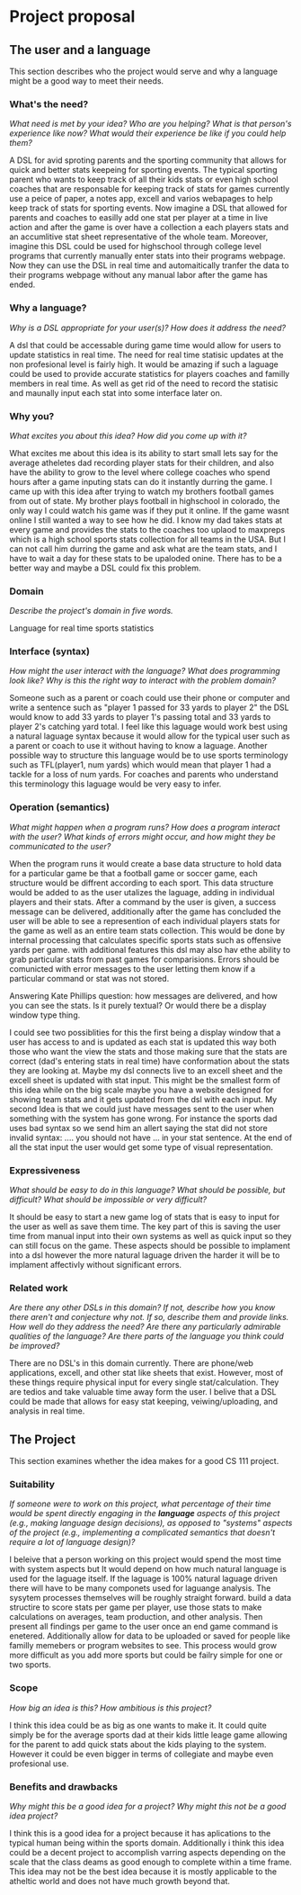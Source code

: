 # Project proposal

## The user and a language

This section describes who the project would serve and why a language might be a
good way to meet their needs.

### What's the need?

_What need is met by your idea? Who are you helping? What is that person's
experience like now? What would their experience be like if you could help
them?_

A DSL for avid sproting parents and the sporting community that allows for quick and better stats keepeing for sporting events. The typical sporting parent who wants to keep track of all their kids stats or even high school coaches that are responsable for keeping track of stats for games currently use a peice of paper, a notes app, excell and varios webapages to help keep track of stats for sporting events. Now imagine a DSL that allowed for parents and coaches to easilly add one stat per player at a time in live action and after the game is over have a collection a each players stats and an accumlitive stat sheet representative of the whole team. Moreover, imagine this DSL could be used for highschool through college level programs that currently manually enter stats into their programs webpage. Now they can use the DSL in real time and automaitically tranfer the data to their programs webpage without any manual labor after the game has ended. 


### Why a language?

_Why is a DSL appropriate for your user(s)? How does it address the need?_

A dsl that could be accessable during game time would allow for users to update statistics in real time. The need for real time statisic updates at the non profesional level is fairly high. It would be amazing if such a laguage could be used to provide accurate statistics for players coaches and familly members in real time. As well as get rid of the need to record the statisic and maunally input each stat into some interface later on. 

### Why you?

_What excites you about this idea? How did you come up with it?_

What excites me about this idea is its ability to start small lets say for the average atheletes dad recording player stats for their children, and also have the ability to grow to the level where college coaches who spend hours after a game inputing stats can do it instantly durring the game. I came up with this idea after trying to watch my brothers football games from out of state. My brother plays football in highschool in colorado, the only way I could watch his game was if they put it online. If the game wasnt online I still wanted a way to see how he did. I know my dad takes stats at every game and provides the stats to the coaches too uplaod to maxpreps which is a high school sports stats collection for all teams in the USA. But I can not call him durring the game and ask what are the team stats, and I have to wait a day for these stats to be upaloded onine. There has to be a better way and maybe a DSL could fix this problem.

### Domain

_Describe the project's domain in five words._

Language for real time sports statistics

### Interface (syntax)

_How might the user interact with the language? What does programming look
like? Why is this the right way to interact with the problem domain?_

Someone such as a parent or coach could use their phone or computer and write a sentence such as "player 1 passed for 33 yards to player 2" the DSL would know to add 33 yards to player 1's passing total and 33 yards to player 2's catching yard total. I feel like this laguage would work best using a natural laguage syntax because it would allow for the typical user such as a parent or coach to use it without having to know a laguage. Another possible way to structure this language would be to use sports terminology such as TFL(player1, num yards) which would mean that player 1 had a tackle for a loss of num yards. For coaches and parents who understand this terminology this laguage would be very easy to infer. 

### Operation (semantics)

_What might happen when a program runs? How does a program interact with the
user? What kinds of errors might occur, and how might they be communicated to
the user?_

When the program runs it would create a base data structure to hold data for a particular game be that a football game or soccer game, each structure would be diffrent according to each sport. This data structure would be added to as the user utalizes the laguage, adding in individual players and their stats. After a command by the user is given, a success message can be delivered, additionally after the game has concluded the user will be able to see a represention of each individual players stats for the game as well as an entire team stats collection. This would be done by internal processing that calculates specific sports stats such as offensive yards per game. with additional features this dsl may also hav ethe ability to grab particular stats from past games for comparisions. Errors should be comunicted with error messages to the user letting them know if a particular command or stat was not stored.

Answering Kate Phillips question: how messages are delivered, and how you can see the stats. Is it purely textual? Or would there be a display window type thing.

I could see two possiblities for this the first being a display window that a user has access to and is updated as each stat is updated this way both those who want the view the stats and those making sure that the stats are correct (dad's entering stats in real time) have conformation about the stats they are looking at. Maybe my dsl connects live to an excell sheet and the excell sheet is updated with stat input. This might be the smallest form of this idea while on the big scale maybe you have a website designed for showing team stats and it gets updated from the dsl with each input. 
My second Idea is that we could just have messages sent to the user when something with the system has gone wrong. For instance the sports dad uses bad syntax so we send him an allert saying the stat did not store invalid syntax: .... you should not have ... in your stat sentence. At the end of all the stat input the user would get some type of visual representation.


### Expressiveness

_What should be easy to do in this language? What should be possible, but
difficult? What should be impossible or very difficult?_

It should be easy to start a new game log of stats that is easy to input for the user as well as save them time. The key part of this is saving the user time from manual input into their own systems as well as quick input so they can still focus on the game. These aspects should be possible to implament into a dsl however the more natural laguage driven the harder it will be to implament affectivly without significant errors. 

### Related work

_Are there any other DSLs in this domain? If not, describe how you know there
aren't and conjecture why not. If so, describe them and provide links. How well
do they address the need? Are there any particularly admirable qualities of the
language? Are there parts of the language you think could be improved?_

There are no DSL's in this domain currently. There are phone/web applications, excell, and other stat like sheets that exist. However, most of these things require physical input for every single stat/calculation. They are tedios and take valuable time away form the user. I belive that a DSL could be made that allows for easy stat keeping, veiwing/uploading, and analysis in real time. 

## The Project

This section examines whether the idea makes for a good CS 111 project.

### Suitability

_If someone were to work on this project, what percentage of their time would be
spent directly engaging in the **language** aspects of this project (e.g.,
making language design decisions), as opposed to "systems" aspects of the
project (e.g., implementing a complicated semantics that doesn't require a lot
of language design)?_

I beleive that a person working on this project would spend the most time with system aspects but It would depend on how much natural language is used for the laguage itself. If the laguage is 100% natural laguage driven there will have to be many componets used for laguange analysis. The sysytem processes themselves will be roughly straight forward. build a data structire to score stats per game per player, use those stats to make calculations on averages, team production, and other analysis. Then present all findings per game to the user once an end game command is enetered. Additionally allow for data to be uploaded or saved for people like familly memebers or program websites to see. This process would grow more difficult as you add more sports but could be failry simple for one or two sports. 

### Scope

_How big an idea is this? How ambitious is this project?_

I think this idea could be as big as one wants to make it. It could quite simply be for the average sports dad at their kids little leage game allowing for the parent to add quick stats about the kids playing to the system. However it could be even bigger in terms of collegiate and maybe even profesional use. 

### Benefits and drawbacks

_Why might this be a good idea for a project? Why might this not be a good idea
project?_

I think this is a good idea for a project because it has aplications to the typical human being within the sports domain. Additionally i think this idea could be a decent project to accomplish varring aspects depending on the scale that the class deams as good enough to complete within a time frame. This idea may not be the best idea because it is mostly applicable to the atheltic world and does not have much growth beyond that. 
